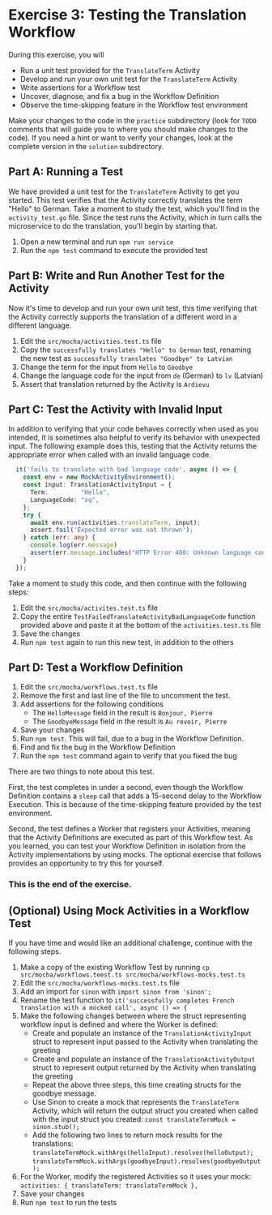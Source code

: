 # Exercise 3: Testing the Translation Workflow
During this exercise, you will

* Run a unit test provided for the `TranslateTerm` Activity
* Develop and run your own unit test for the `TranslateTerm` Activity
* Write assertions for a Workflow test 
* Uncover, diagnose, and fix a bug in the Workflow Definition
* Observe the time-skipping feature in the Workflow test environment

Make your changes to the code in the `practice` subdirectory (look for 
`TODO` comments that will guide you to where you should make changes to 
the code). If you need a hint or want to verify your changes, look at 
the complete version in the `solution` subdirectory.

## Part A: Running a Test

We have provided a unit test for the `TranslateTerm` Activity
to get you started. This test verifies that the Activity correctly 
translates the term "Hello" to German. Take a moment to study the 
test, which you'll find in the `activity_test.go` file. Since the 
test runs the Activity, which in turn calls the microservice to do 
the translation, you'll begin by starting that.

1. Open a new terminal and run `npm run service` 
2. Run the `npm test` command to execute the provided test

## Part B: Write and Run Another Test for the Activity

Now it's time to develop and run your own unit test, this time 
verifying that the Activity correctly supports the translation 
of a different word in a different language.

1. Edit the `src/mocha/activities.test.ts` file
2. Copy the `successfully translates "Hello" to German` test, 
   renaming the new test as `successfully translates "Goodbye" to Latvian`
3. Change the term for the input from `Hello` to `Goodbye` 
4. Change the language code for the input from `de` (German) to `lv` (Latvian)
5. Assert that translation returned by the Activity is `Ardievu` 

## Part C: Test the Activity with Invalid Input

In addition to verifying that your code behaves correctly when used as 
you intended, it is sometimes also helpful to verify its behavior with 
unexpected input. The following example does this, testing that the Activity 
returns the appropriate error when called with an invalid language code. 

```ts
  it('fails to translate with bad language code', async () => {
    const env = new MockActivityEnvironment();
    const input: TranslationActivityInput = {
      Term:         "Hello",
      LanguageCode: "xq",
    };
    try {
      await env.run(activities.translateTerm, input);
      assert.fail('Expected error was not thrown');
    } catch (err: any) {
      console.log(err.message)
      assert(err.message.includes("HTTP Error 400: Unknown language code \"xq\""));
    }
  });
```

Take a moment to study this code, and then continue with the 
following steps:

1. Edit the `src/mocha/activites.test.ts` file
3. Copy the entire `TestFailedTranslateActivityBadLanguageCode` function
   provided above and paste it at the bottom of the `activities.test.ts` file 
4. Save the changes
5. Run `npm test` again to run this new test, in addition to the others


## Part D: Test a Workflow Definition

1. Edit the `src/mocha/workflows.test.ts` file
2. Remove the first and last line of the file to uncomment the test.
4. Add assertions for the following conditions
   * The `HelloMessage` field in the result is `Bonjour, Pierre`
   * The `GoodbyeMessage` field in the result is `Au revoir, Pierre`
5. Save your changes
6. Run `npm test`. This will fail, due to a bug in the Workflow Definition.
7. Find and fix the bug in the Workflow Definition
8. Run the `npm test` command again to verify that you fixed the bug

There are two things to note about this test.

First, the test completes in under a second, even though the Workflow 
Definition contains a `sleep` call that adds a 15-second delay 
to the Workflow Execution. This is because of the time-skipping feature
provided by the test environment.

Second, the test defines a Worker that registers your Activities, meaning 
that the Activity Definitions are executed as part of this Workflow 
test. As you learned, you can test your Workflow Definition in isolation 
from the Activity implementations by using mocks. The optional exercise 
that follows provides an opportunity to try this for yourself.

### This is the end of the exercise.

## (Optional) Using Mock Activities in a Workflow Test

If you have time and would like an additional challenge, 
continue with the following steps.

1. Make a copy of the existing Workflow Test by running 
   `cp src/mocha/workflows.teest.ts src/mocha/workflows-mocks.test.ts`
2. Edit the `src/mocha/workflows-mocks.test.ts` file
3. Add an import for `sinon` with `import sinon from 'sinon';` 
4. Rename the test function to `it('successfully completes French translation with a mocked call', async () => {`
5. Make the following changes between where the struct representing
   workflow input is defined and where the Worker is defined:
   * Create and populate an instance of the `TranslationActivityInput`
     struct to represent input passed to the Activity when translating 
     the greeting
   * Create and populate an instance of the `TranslationActivityOutput`
     struct to represent output returned by the Activity when translating 
     the greeting
   * Repeat the above three steps, this time creating structs for the goodbye message.
   * Use Sinon to create a mock that represents the `TranslateTerm` Activity, 
     which will return the output struct you created when called 
     with the input struct you created:  `const translateTermMock = sinon.stub();`
   * Add the following two lines to return mock results for the translations:
       `translateTermMock.withArgs(helloInput).resolves(helloOutput);`
       `translateTermMock.withArgs(goodbyeInput).resolves(goodbyeOutput);`
6. For the Worker, modify the registered Activities so it uses your mock:
       `activities: { translateTerm: translateTermMock },`
7. Save your changes
8. Run `npm test` to run the tests
